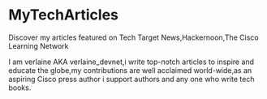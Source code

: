 # MyTechArticles
Discover my articles featured on Tech Target News,Hackernoon,The Cisco Learning Network

I am verlaine AKA verlaine_devnet,i write top-notch articles to inspire and educate the globe,my contributions are well acclaimed world-wide,as an aspiring Cisco press author i support authors and any one who write tech books.
